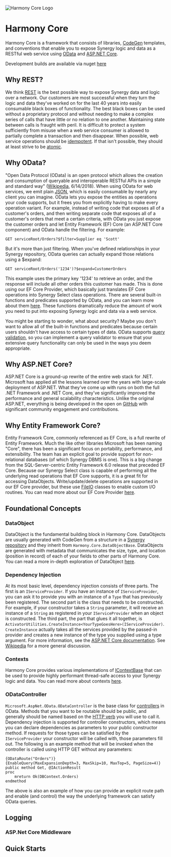 ![Harmony Core Logo](images/logo.png)

# Harmony Core
Harmony Core is a framework that consists of libraries, [CodeGen](https://github.com/SteveIves/CodeGen) templates, and conventions that enable you to expose Synergy logic and data as a RESTful web service using [OData](http://www.odata.org/) and [ASP.NET Core](https://docs.microsoft.com/en-us/aspnet/core/).

Development builds are available via nuget [here](http://harmonybuild.westus.cloudapp.azure.com:8624/nuget/HarmonyCore/)

## Why REST?
We think [REST](https://en.wikipedia.org/wiki/Representational_state_transfer) is the best possible way to expose Synergy data and logic over a network. Our customers are most successful when they turn the logic and data they've worked on for the last 40 years into easily consumable black boxes of functionality. The best black boxes can be used without a proprietary protocol and without needing to make a complex series of calls that have little or no relation to one another. Maintaining state between calls is fraught with peril. It is difficult to protect a system sufficiently from misuse when a web service consumer is allowed to partially complete a transaction and then disappear. When possible, web service operations should be [idempotent](https://en.wikipedia.org/wiki/Idempotence). If that isn't possible, they should at least strive to be [atomic](https://en.wikipedia.org/wiki/Atomicity_(database_systems)). 

## Why OData?
"Open Data Protocol (OData) is an open protocol which allows the creation and consumption of queryable and interoperable RESTful APIs in a simple and standard way" ([Wikipedia](https://en.wikipedia.org/wiki/Open_Data_Protocol), 6/14/2018). When using OData for web services, we emit plain [JSON](http://json.org/), which is easily consumable by nearly any client you can imagine. OData lets you expose the entities as operations your code supports, but it frees you from explicitly having to make every operation variant. For example, instead of writing code that exposes all of a customer's orders, and then writing separate code that exposes all of a customer's orders that meet a certain criteria, with OData you just expose the customer orders and let Entity Framework (EF) Core (an ASP<span></span>.NET Core component) and OData handle the filtering. For example:
```
GET serviceRoot/Orders?$filter=Supplier eq 'Scott'
```

But it's more than just filtering. When you've defined relationships in your Synergy repository, OData queries can actually expand those relations using a $expand:

```
GET serviceRoot/Orders('1234')?$expand=CustomerOrders
```

This example uses the primary key '1234' to retrieve an order, and the response will include all other orders this customer has made. This is done using our EF Core Provider, which basically just translates EF Core operations into Synergy Select class operations. There are several built-in functions and predicates supported by OData, and you can learn more about them [here](http://www.odata.org/getting-started/basic-tutorial/). These functions dramatically reduce the amount of work you need to put into exposing Synergy logic and data via a web service.

You might be starting to wonder, what about security? Maybe you don't want to allow all of the built-in functions and predicates because certain users shouldn't have access to certain types of data. OData supports [query validation](https://github.com/OData/WebApi/tree/master/src/Microsoft.AspNet.OData.Shared/Query/Validators), so you can implement a query validator to ensure that your extensive query functionality can only be used in the ways you deem appropriate.


## Why ASP<span></span>.NET Core?
ASP<span></span>.NET Core is a ground-up rewrite of the entire web stack for .NET. Microsoft has applied all the lessons learned over the years with large-scale deployment of ASP<span></span>.NET. What they've come up with runs on both the full .NET Framework and .NET Core, and they've significantly improved the performance and general scalability characteristics. Unlike the original ASP<span></span>.NET, everything is being developed in the open on [GitHub](https://github.com/aspnet/Home) with significant community engagement and contributions. 

## Why Entity Framework Core?
Entity Framework Core, commonly referenced as EF Core, is a full rewrite of Entity Framework. Much the like other libraries Microsoft has been naming "Core", there has been a significant focus on portability, performance, and extensibility. The team has an explicit goal to provide support for non-relational databases (of which Synergy DBMS is one). This is a big change from the SQL-Server-centric Entity Framework 6.0 release that preceded EF Core. Because our Synergy Select class is capable of performing all the underlying read operations that EF Core supports, it is a great fit for accessing DataObjects. Write/update/delete operations are supported in our EF Core provider, but these use [FileIO](FileIO.md) classes to enable custom I/O routines. You can read more about our EF Core Provider [here](EntityFramework.md).

## Foundational Concepts

### DataObject

DataObject is the fundamental building block in Harmony Core. DataObjects are usually generated with CodeGen from a structure in a [Synergy repository](http://docs.synergyde.com/index.htm#rps/rpsChap1Whatisrepository.htm) and they inherit from `Harmony.Core.DataObjectBase`. DataObjects are generated with metadata that communicates the size, type, and location (position in record) of each of your fields to other parts of Harmony Core. You can read a more in-depth exploration of DataObject [here](DataObject.md).

### Dependency Injection

At its most basic level, dependency injection consists of three parts. The first is an `IServiceProvider`. If you have an instance of `IServiceProvider`, you can ask it to provide you with an instance of a `Type` that has previously been registered. The second part is the class that needs to be constructed. For example, if your constructor takes a `String` parameter, it will receive an instance of a `String` as registered in your `IServiceProvider` when an object is constructed. The third part, the part that glues it all together, is `ActivatorUtilities.CreateInstance<YourTypeGoesHere>(IServiceProvider)`. `CreateInstance` actually takes all the services provided by the passed-in provider and creates a new instance of the type you supplied using a type argument. For more information, see the [ASP.NET Core documentation](https://docs.microsoft.com/en-us/aspnet/core/fundamentals/dependency-injection). See [Wikipedia](https://en.wikipedia.org/wiki/Dependency_injection) for a more general discussion.

### Contexts

Harmony Core provides various implementations of [IContextBase](Reference/IContextBase.md) that can be used to provide highly performant thread-safe access to your Synergy logic and data. You can read more about contexts [here](Contexts.md).

### ODataController

`Microsoft.AspNet.OData.ODataController` is the base class for [controllers](https://docs.microsoft.com/en-us/aspnet/core/mvc/controllers/actions?view=aspnetcore-2.1#what-is-a-controller) in OData. Methods that you want to be routable should be public, and generally should be named based on the [HTTP verb](http://www.restapitutorial.com/lessons/httpmethods.html) you will use to call it. Dependency injection is supported for controller constructors, which means you can declare dependencies as parameters to your public constructor method. If requests for those types can be satisfied by the `IServiceProvider` your constructor will be called with, those parameters fill out. The following is an example method that will be invoked when the controller is called using HTTP GET without any parameters:

```
{ODataRoute("Orders")}
{EnableQuery(MaxExpansionDepth=3, MaxSkip=10, MaxTop=5, PageSize=4)}
public method Get, @IActionResult
proc
	mreturn Ok(DBContext.Orders)
endmethod
```
The above is also an example of how you can provide an explicit route path and enable (and control) the way the underlying framework can satisfy OData queries.

## Logging

### ASP<span></span>.Net Core Middleware

## Quick Starts

